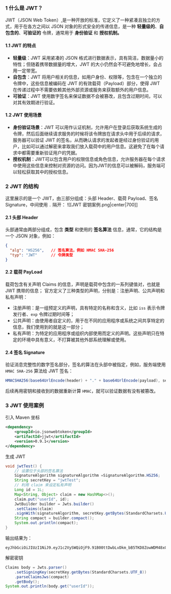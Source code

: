### 1 什么是 JWT？
JWT（JSON Web Token）,是一种开放的标准，它定义了一种紧凑且独立的方式，用于在各方之间以 JSON 对象的形式安全的传递信息，是一种 **轻量级的**、**自包含的**、**可验证的** 令牌，通常用于 **身份验证** 和 **授权机制。**
#### 1.1 JWT 的特点
- **轻量级**：JWT 采用紧凑的 JSON 格式进行数据表示，具有简洁，数据量小的特性；但随着携带数据量的增大，JWT 的大小仍然会不可避免地增长，会占用一定带宽。
- **自包含**：JWT 将用户相关的信息，如用户身份、权限等，包含在一个独立的令牌中，这些信息被编码在 JWT 的有效载荷（Payload）部分，使得 JWT 在传递过程中不需要依赖其他外部资源或服务来获取额外的用户信息。
- **可验证**：JWT 使用数字签名来保证数据不会被篡改，且包含过期时间，可以对其有效期进行验证。
#### 1.2 JWT 使用场景
- **身份验证场景**：JWT 可以用作认证机制，允许用户在登录后获取系统生成的令牌，然后后面继续请求服务的时候将该令牌放在请求头中用于后续的请求，服务器可以验证 JWT 的签名，从而确认请求的发起者是经过身份验证的用户，比如可以通过解密来拿取我们放入载荷中的用户信息。这避免了在每个请求中都需要重新验证用户的凭据。
- **授权机制**：JWT可以包含用户的权限信息或角色信息，允许服务器在每个请求中使用这些信息来控制对资源的访问。因为JWT的信息可以被解码，服务端可以轻松获取其中的授权信息。
### 2 JWT 的结构
这里展示的是一个 JWT，由三部分组成：头部 Header、载荷 Payload、签名 Signature，中间使用 `.` 隔开：
![[JWT 密钥案例.png|center|700]]
#### 2.1 头部 Header
头部通常由两部分组成，包含 **类型** 和使用的 **签名算法** 信息，通常，它的结构是一个 JSON 对象，例如：
```json
{
  "alg": "HS256",   // 签名算法，例如 HMAC SHA-256
  "typ": "JWT"      // 令牌类型
}
```
#### 2.2 载荷 PayLoad
载荷包含有关声明 Claims 的信息，声明是载荷中包含的一系列键值对，也就是 JWT 携带的信息；
官方定义了三种类型的声明，分别是：注册声明、公共声明和私有声明：
- 注册声明：是一组预定义的声明，具有特定的名称和含义，比如 `iss` 表示令牌发行者、`exp` 令牌过期时间等；
- 公共声明：由使用者自定义的，用于在不同的应用程序或系统之间共享特定的信息，我们使用到的就是这一部分；
- 私有声明：为特定的应用程序或组织内部使用而定义的声明。这些声明只在特定的环境中具有意义，不打算被其他外部系统理解或使用。
#### 2.4 签名 Signature
验证消息完整性的数字签名部分，签名的算法在头部中被指定，例如，服务端使用 `HMAC SHA-256` 算法给 JWT 签名：
```java
HMACSHA256(base64UrlEncode(header) + "." + base64UrlEncode(payload), secret)
```
后续再用密钥和接收到的数据重新计算 `HMAC`，就可以验证数据有没有被篡改。
### 3 JWT 使用案例
引入 Maven 坐标
```xml
<dependency>
    <groupId>io.jsonwebtoken</groupId>
    <artifactId>jjwt</artifactId>
    <version>0.9.1</version>
</dependency>
```

生成 JWT
```java
void jwtTest() {
	// 设置位于头部的签名算法
	SignatureAlgorithm signatureAlgorithm =SignatureAlgorithm.HS256;
	String secretKey = "jwtTest";
	// 利用 claim 来设定私有声明
	Long id = 1L;
	Map<String, Object> claim = new HashMap<>();
	claim.put("userId", id);
	JwtBuilder builder = Jwts.builder()
	.setClaims(claim)
	.signWith(signatureAlgorithm, secretKey.getBytes(StandardCharsets.UTF_8));
	String compact = builder.compact();
	System.out.println(compact);
}
```
输出结果为：
```
eyJhbGciOiJIUzI1NiJ9.eyJ1c2VySWQiOjF9.91B00ttDwbLvDkm_bB5TKD8ZowWDM48xGAx468yqYQA
```

解密密钥
```java
Claims body = Jwts.parser()
	.setSigningKey(secretKey.getBytes(StandardCharsets.UTF_8))
	.parseClaimsJws(compact)
	.getBody();
System.out.println(body.get("userId"));
```